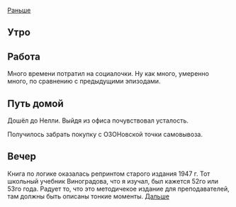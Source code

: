 [Раньше](2021.03.15.md)  
## Утро
## Работа
Много времени потратил на социалочки. Ну как много, умеренно много, по сравнению с предыдущими эпизодами.
## Путь домой
Дошёл до Нелли. Выйдя из офиса почувствовал усталость.

Получилось забрать покупку с ОЗОНовской точки самовывоза.
## Вечер
Книга по логике оказалась репринтом старого издания 1947 г. Тот школьный учебник Виноградова, что я изучал, был кажется 52го или 53го года. Радует то, что это методичекое издание для преподавателей, там должны быть описаны тонкие моменты.
[Дальше](2021.03.17.md)
